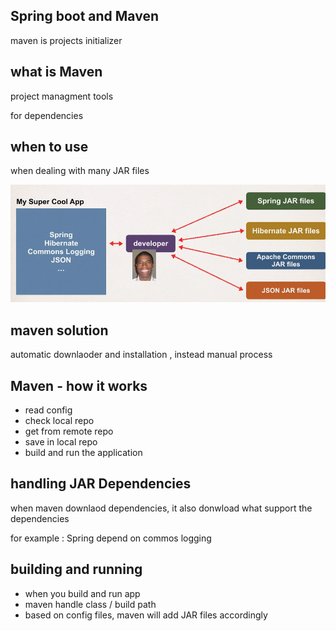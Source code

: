 ## Spring boot and Maven

maven is projects initializer

## what is Maven

project managment tools

for dependencies

## when to use

when dealing with many JAR files

![1751967777467](image/note/1751967777467.png)

## maven solution

automatic downlaoder and installation , instead manual process

## Maven - how it works

- read config
- check local repo
- get from remote repo
- save in local repo
- build and run the application

## handling JAR Dependencies

when maven downlaod dependencies, it also donwload what support the dependencies

for example : Spring depend on commos logging

## building and running

- when you build and run app
- maven handle class / build path
- based on config files, maven will add JAR files accordingly

